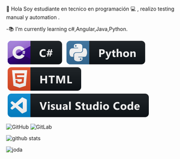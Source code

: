 👋 Hola
Soy estudiante en tecnico en programación 💻 , realizo testing manual y automation .
 
-📚 I’m currently learning c#,Angular,Java,Python.


<img src="https://raw.githubusercontent.com/8bithemant/8bithemant/master/svg/dev/languages/csharp.svg" alt="csharp" style="vertical-align:top; margin:4px"> <img src="https://raw.githubusercontent.com/8bithemant/8bithemant/master/svg/dev/languages/python.svg" alt="python" style="vertical-align:top; margin:4px"> <img src="https://raw.githubusercontent.com/8bithemant/8bithemant/master/svg/dev/languages/html.svg" alt="html" style="vertical-align:top; margin:4px"> <img src="https://raw.githubusercontent.com/8bithemant/8bithemant/master/svg/dev/tools/visualstudio_code.svg" alt="vscode" style="vertical-align:top; margin:4px">

![GitHub](https://img.shields.io/badge/-GitHub-181717?style=flat-square&logo=github)
![GitLab](https://img.shields.io/badge/-GitLab-FCA121?style=flat-square&logo=gitlab)






![github stats](https://github-readme-stats.vercel.app/api?username=LorenaMelgarejo&show_icons=true&theme=radical&line_height=27")


![joda](https://user-images.githubusercontent.com/22152649/87807683-ef79a900-c82e-11ea-962e-5d5bf905ac51.gif)




